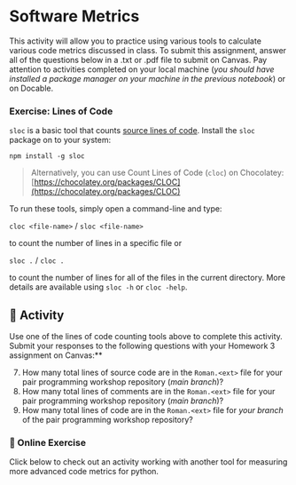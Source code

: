 # Software Metrics

This activity will allow you to practice using various tools to calculate various code metrics discussed in class. To submit this assignment, answer all of the questions below in a .txt or .pdf file to submit on Canvas. Pay attention to activities completed on your local machine (_you should have installed a package manager on your machine in the previous notebook_) or on Docable.

### Exercise: Lines of Code

`sloc` is a basic tool that counts [source lines of code](https://www.npmjs.com/package/sloc). Install the `sloc` package on to your system:

`npm install -g sloc`

> Alternatively, you can use Count Lines of Code (`cloc`) on Chocolatey: [https://chocolatey.org/packages/CLOC](https://chocolatey.org/packages/CLOC)

To run these tools, simply open a command-line and type:

```cloc <file-name>``` / ```sloc <file-name>``` 

to count the number of lines in a specific file or

```sloc .``` / ```cloc .``` 

to count the number of lines for all of the files in the current directory. More details are available using `sloc -h` or `cloc -help`. 

## 📝 Activity

Use one of the lines of code counting tools above to complete this activity. Submit your responses to the following questions with your Homework 3 assignment on Canvas:**

7. How many total lines of source code are in the `Roman.<ext>` file for your pair programming workshop repository (_main branch_)?
8. How many total lines of comments are in the `Roman.<ext>` file for your pair programming workshop repository (_main branch_)?
9. How many total lines of code are in the `Roman.<ext>` file for _your branch_ of the pair programming workshop repository?

### 📒 Online Exercise

Click below to check out an activity working with another tool for measuring more advanced code metrics for python.